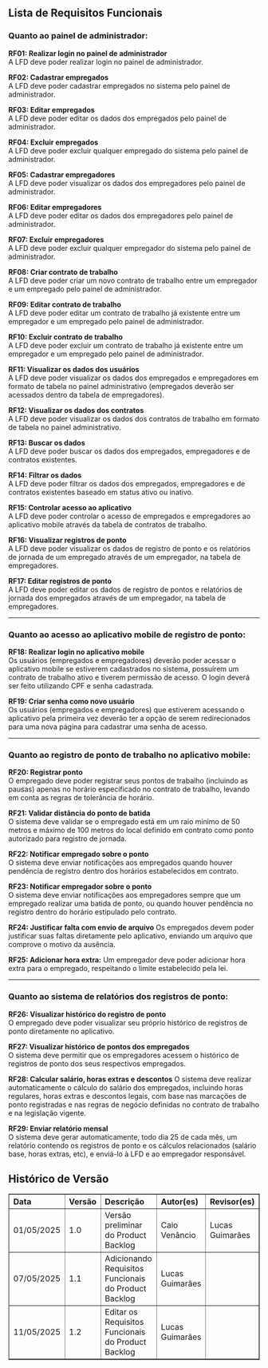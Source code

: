 ## Lista de Requisitos Funcionais

### Quanto ao painel de administrador:

**RF01: Realizar login no painel de administrador** <br>
A LFD deve poder realizar login no painel de administrador.

**RF02: Cadastrar empregados**  
A LFD deve poder cadastrar empregados no sistema pelo painel de administrador.

**RF03: Editar empregados**  
A LFD deve poder editar os dados dos empregados pelo painel de administrador.

**RF04: Excluir empregados**  
A LFD deve poder excluir qualquer empregado do sistema pelo painel de administrador.

**RF05: Cadastrar empregadores**  
A LFD deve poder visualizar os dados dos empregadores pelo painel de administrador.

**RF06: Editar empregadores**  
A LFD deve poder editar os dados dos empregadores pelo painel de administrador.

**RF07: Excluir empregadores**  
A LFD deve poder excluir qualquer empregador do sistema pelo painel de administrador.

**RF08: Criar contrato de trabalho**  
A LFD deve poder criar um novo contrato de trabalho entre um empregador e um empregado pelo painel de administrador.

**RF09: Editar contrato de trabalho**  
A LFD deve poder editar um contrato de trabalho já existente entre um empregador e um empregado pelo painel de administrador.

**RF10: Excluir contrato de trabalho**  
A LFD deve poder excluir um contrato de trabalho já existente entre um empregador e um empregado pelo painel de administrador.

**RF11: Visualizar os dados dos usuários**  
A LFD deve poder visualizar os dados dos empregados e empregadores em formato de tabela no painel administrativo (empregados deverão ser acessados dentro da tabela de empregadores).

**RF12: Visualizar os dados dos contratos**  
A LFD deve poder visualizar os dados dos contratos de trabalho em formato de tabela no painel administrativo.

**RF13: Buscar os dados**  
A LFD deve poder buscar os dados dos empregados, empregadores e de contratos existentes.

**RF14: Filtrar os dados**  
A LFD deve poder filtrar os dados dos empregados, empregadores e de contratos existentes baseado em status ativo ou inativo.

**RF15: Controlar acesso ao aplicativo**  
A LFD deve poder controlar o acesso de empregados e empregadores ao aplicativo mobile através da tabela de contratos de trabalho.

**RF16: Visualizar registros de ponto**  
A LFD deve poder visualizar os dados de registro de ponto e os relatórios de jornada de um empregado através de um empregador, na tabela de empregadores.

**RF17: Editar registros de ponto**  
A LFD deve poder editar os dados de registro de pontos e relatórios de jornada dos empregados através de um empregador, na tabela de empregadores.

---

### Quanto ao acesso ao aplicativo mobile de registro de ponto:

**RF18: Realizar login no aplicativo mobile**  
Os usuários (empregados e empregadores) deverão poder acessar o aplicativo mobile se estiverem cadastrados no sistema, possuírem um contrato de trabalho ativo e tiverem permissão de acesso. O login deverá ser feito utilizando CPF e senha cadastrada.

**RF19: Criar senha como novo usuário**  
Os usuários (empregados e empregadores) que estiverem acessando o aplicativo pela primeira vez deverão ter a opção de serem redirecionados para uma nova página para cadastrar uma senha de acesso.

---

### Quanto ao registro de ponto de trabalho no aplicativo mobile:

**RF20: Registrar ponto**  
O empregado deve poder registrar seus pontos de trabalho (incluindo as pausas) apenas no horário especificado no contrato de trabalho, levando em conta as regras de tolerância de horário.

**RF21: Validar distância do ponto de batida**  
O sistema deve validar se o empregado está em um raio mínimo de 50 metros e máximo de 100 metros do local definido em contrato como ponto autorizado para registro de jornada.

**RF22: Notificar empregado sobre o ponto**  
O sistema deve enviar notificações aos empregados quando houver pendência de registro dentro dos horários estabelecidos em contrato.

**RF23: Notificar empregador sobre o ponto**  
O sistema deve enviar notificações aos empregadores sempre que um empregado realizar uma batida de ponto, ou quando houver pendência no registro dentro do horário estipulado pelo contrato.

**RF24: Justificar falta com envio de arquivo**
Os empregados devem poder justificar suas faltas diretamente pelo aplicativo, enviando um arquivo que comprove o motivo da ausência.

**RF25: Adicionar hora extra:**
Um empregador deve poder adicionar hora extra para o empregado, respeitando o limite estabelecido pela lei.

---

### Quanto ao sistema de relatórios dos registros de ponto:

**RF26: Visualizar histórico do registro de ponto**  
O empregado deve poder visualizar seu próprio histórico de registros de ponto diretamente no aplicativo.

**RF27: Visualizar histórico de pontos dos empregados**  
O sistema deve permitir que os empregadores acessem o histórico de registros de ponto dos seus respectivos empregados.

**RF28: Calcular salário, horas extras e descontos**
O sistema deve realizar automaticamente o cálculo do salário dos empregados, incluindo horas regulares, horas extras e descontos legais, com base nas marcações de ponto registradas e nas regras de negócio definidas no contrato de trabalho e na legislação vigente.

**RF29: Enviar relatório mensal**  
O sistema deve gerar automaticamente, todo dia 25 de cada mês, um relatório contendo os registros de ponto e os cálculos relacionados (salário base, horas extras, etc), e enviá-lo à LFD e ao empregador responsável.


<h2>Histórico de Versão</h2>
<table border="1" style="width: 100%; border-collapse: collapse; text-align: left;">
  <thead>
    <tr>
      <th>Data</th>
      <th>Versão</th>
      <th>Descrição</th>
      <th>Autor(es)</th>
      <th>Revisor(es)</th>
    </tr>
  </thead>
  <tbody>
    <tr>
      <td>01/05/2025</td>
      <td>1.0</td>
      <td>Versão preliminar do Product Backlog</td>
      <td>Caio Venâncio</td>
      <td>Lucas Guimarães</td>
    </tr>
    <tr>
      <td>07/05/2025</td>
      <td>1.1</td>
      <td>Adicionando Requisitos Funcionais do Product Backlog</td>
      <td>Lucas Guimarães</td>
      <td></td>
    </tr>
    <tr>
      <td>11/05/2025</td>
      <td>1.2</td>
      <td>Editar os Requisitos Funcionais do Product Backlog</td>
      <td>Lucas Guimarães</td>
      <td></td>
    </tr>
  </tbody>
</table>